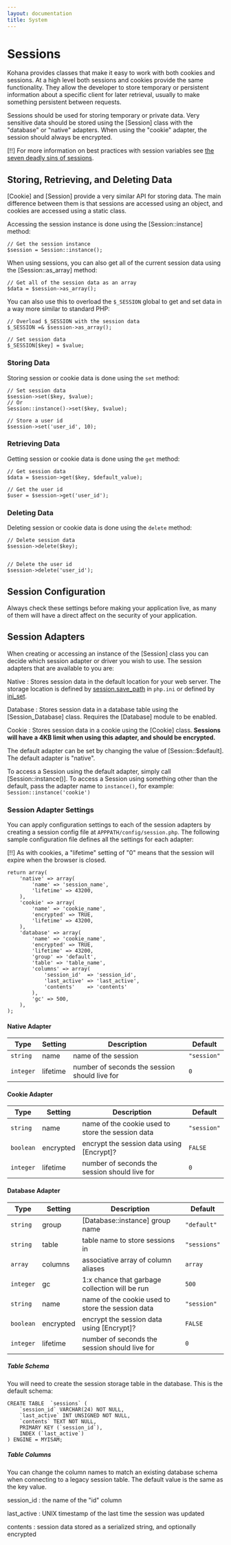 ```yaml
---
layout: documentation
title: System
---
```

# Sessions

Kohana provides classes that make it easy to work with both cookies and sessions. At a high level both sessions and cookies provide the same functionality. They allow the developer to store temporary or persistent information about a specific client for later retrieval, usually to make something persistent between requests.

Sessions should be used for storing temporary or private data.  Very sensitive data should be stored using the [Session] class with the "database" or "native" adapters. When using the "cookie" adapter, the session should always be encrypted.

[!!] For more information on best practices with session variables see [the seven deadly sins of sessions](http://lists.nyphp.org/pipermail/talk/2006-December/020358.html).

## Storing, Retrieving, and Deleting Data

[Cookie] and [Session] provide a very similar API for storing data. The main difference between them is that sessions are accessed using an object, and cookies are accessed using a static class.

Accessing the session instance is done using the [Session::instance] method:

    // Get the session instance
    $session = Session::instance();

When using sessions, you can also get all of the current session data using the [Session::as_array] method:

    // Get all of the session data as an array
    $data = $session->as_array();

You can also use this to overload the `$_SESSION` global to get and set data in a way more similar to standard PHP:

    // Overload $_SESSION with the session data
    $_SESSION =& $session->as_array();
    
    // Set session data
    $_SESSION[$key] = $value;

### Storing Data

Storing session or cookie data is done using the `set` method:

    // Set session data
    $session->set($key, $value);
	// Or
	Session::instance()->set($key, $value);

    // Store a user id
    $session->set('user_id', 10);

### Retrieving Data

Getting session or cookie data is done using the `get` method:

    // Get session data
    $data = $session->get($key, $default_value);

    // Get the user id
    $user = $session->get('user_id');

### Deleting Data

Deleting session or cookie data is done using the `delete` method:

    // Delete session data
    $session->delete($key);


    // Delete the user id
    $session->delete('user_id');

## Session Configuration

Always check these settings before making your application live, as many of them will have a direct affect on the security of your application.

## Session Adapters

When creating or accessing an instance of the [Session] class you can decide which session adapter or driver you wish to use. The session adapters that are available to you are:

Native
: Stores session data in the default location for your web server. The storage location is defined by [session.save_path](http://php.net/manual/session.configuration.php#ini.session.save-path) in `php.ini` or defined by [ini_set](http://php.net/ini_set).

Database
: Stores session data in a database table using the [Session_Database] class. Requires the [Database] module to be enabled.

Cookie
: Stores session data in a cookie using the [Cookie] class. **Sessions will have a 4KB limit when using this adapter, and should be encrypted.**

The default adapter can be set by changing the value of [Session::$default]. The default adapter is "native".

To access a Session using the default adapter, simply call [Session::instance()].  To access a Session using something other than the default, pass the adapter name to `instance()`, for example: `Session::instance('cookie')`


### Session Adapter Settings

You can apply configuration settings to each of the session adapters by creating a session config file at `APPPATH/config/session.php`. The following sample configuration file defines all the settings for each adapter:

[!!] As with cookies, a "lifetime" setting of "0" means that the session will expire when the browser is closed.

    return array(
        'native' => array(
            'name' => 'session_name',
            'lifetime' => 43200,
        ),
        'cookie' => array(
            'name' => 'cookie_name',
            'encrypted' => TRUE,
            'lifetime' => 43200,
        ),
        'database' => array(
            'name' => 'cookie_name',
            'encrypted' => TRUE,
            'lifetime' => 43200,
            'group' => 'default',
            'table' => 'table_name',
            'columns' => array(
                'session_id'  => 'session_id',
        		'last_active' => 'last_active',
        		'contents'    => 'contents'
            ),
            'gc' => 500,
        ),
    );

#### Native Adapter

Type      | Setting   | Description                                       | Default
----------|-----------|---------------------------------------------------|-----------
`string`  | name      | name of the session                               | `"session"`
`integer` | lifetime  | number of seconds the session should live for     | `0`

#### Cookie Adapter

Type      | Setting   | Description                                       | Default
----------|-----------|---------------------------------------------------|-----------
`string`  | name      | name of the cookie used to store the session data | `"session"`
`boolean` | encrypted | encrypt the session data using [Encrypt]?         | `FALSE`
`integer` | lifetime  | number of seconds the session should live for     | `0`

#### Database Adapter

Type      | Setting   | Description                                       | Default
----------|-----------|---------------------------------------------------|-----------
`string`  | group     | [Database::instance] group name                   | `"default"`
`string`  | table     | table name to store sessions in                   | `"sessions"`
`array`   | columns   | associative array of column aliases               | `array`
`integer` | gc        | 1:x chance that garbage collection will be run    | `500`
`string`  | name      | name of the cookie used to store the session data | `"session"`
`boolean` | encrypted | encrypt the session data using [Encrypt]?         | `FALSE`
`integer` | lifetime  | number of seconds the session should live for     | `0`

##### Table Schema

You will need to create the session storage table in the database. This is the default schema:

    CREATE TABLE  `sessions` (
        `session_id` VARCHAR(24) NOT NULL,
        `last_active` INT UNSIGNED NOT NULL,
        `contents` TEXT NOT NULL,
        PRIMARY KEY (`session_id`),
        INDEX (`last_active`)
    ) ENGINE = MYISAM;

##### Table Columns

You can change the column names to match an existing database schema when connecting to a legacy session table. The default value is the same as the key value.

session_id
: the name of the "id" column

last_active
: UNIX timestamp of the last time the session was updated

contents
: session data stored as a serialized string, and optionally encrypted